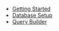 - [Getting Started](getting-started.md)
- [Database Setup](database-setup.md)
- [Query Builder](query-builder.md)

